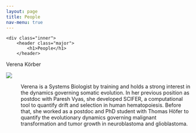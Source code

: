 ```yaml
---
layout: page
title: People
nav-menu: true
---
```


<!-- Main -->
<div id="main" class="alt">

<!-- One -->
	<div class="inner">
		<header class="major">
			<h1>People</h1>
		</header>
  </div>

<!-- Content -->

<dl>
	<dt>Verena Körber</dt>
	<p><span class="image left"><img src="{% link assets/images/Photo_VK.png %}" </p>
	<dd>
		<p>Verena is a Systems Biologist by training and holds a strong interest in the dynamics governing somatic evolution. In her previous position as postdoc with Paresh Vyas, she developed SCIFER, a computational tool to quantify drift and selection in human hematopoiesis. Before that, she worked as a postdoc and PhD student with Thomas Höfer to quantify the evolutionary dynamics governing malignant transformation and tumor growth in neuroblastoma and glioblastoma.</p>
	</dd>
</dl>

</div>
